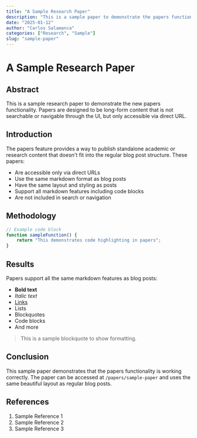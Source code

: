 ```yaml
---
title: "A Sample Research Paper"
description: "This is a sample paper to demonstrate the papers functionality"
date: "2025-01-12"
author: "Carlos Salamanca"
categories: ["Research", "Sample"]
slug: "sample-paper"
---
```


# A Sample Research Paper

## Abstract

This is a sample research paper to demonstrate the new papers functionality. Papers are designed to be long-form content that is not searchable or navigable through the UI, but only accessible via direct URL.

## Introduction

The papers feature provides a way to publish standalone academic or research content that doesn't fit into the regular blog post structure. These papers:

- Are accessible only via direct URLs
- Use the same markdown format as blog posts
- Have the same layout and styling as posts
- Support all markdown features including code blocks
- Are not included in search or navigation

## Methodology

```javascript
// Example code block
function sampleFunction() {
    return "This demonstrates code highlighting in papers";
}
```

## Results

Papers support all the same markdown features as blog posts:

- **Bold text**
- *Italic text*
- [Links](https://example.com)
- Lists
- Blockquotes
- Code blocks
- And more

> This is a sample blockquote to show formatting.

## Conclusion

This sample paper demonstrates that the papers functionality is working correctly. The paper can be accessed at `/papers/sample-paper` and uses the same beautiful layout as regular blog posts.

## References

1. Sample Reference 1
2. Sample Reference 2
3. Sample Reference 3 
